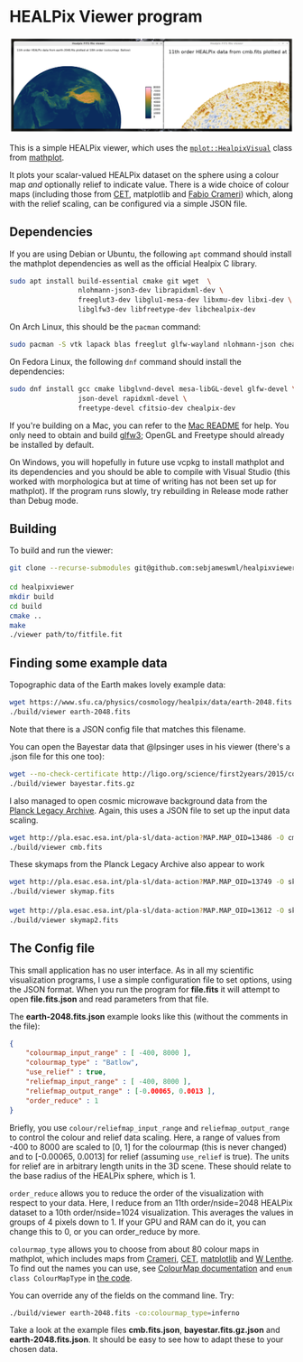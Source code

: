 # HEALPix Viewer program

![A view of Earth's topograpy and the cosmic microwave background radiation](https://github.com/sebjameswml/healpixviewer/blob/main/images/Earth_and_CMBR.png?raw=true)

This is a simple HEALPix viewer, which uses the [`mplot::HealpixVisual`](https://github.com/sebsjames/mathplot/blob/main/morph/HealpixVisual.h) class from [mathplot](https://github.com/sebsjames/mathplot).

It plots your scalar-valued HEALPix dataset on the sphere using a colour map *and* optionally relief to indicate value. There is a wide choice of colour maps (including those from [CET](https://colorcet.com), matplotlib and [Fabio Crameri](https://www.fabiocrameri.ch/colourmaps/)) which, along with the relief scaling, can be configured via a simple JSON file.

## Dependencies

If you are using Debian or Ubuntu, the following `apt` command should
install the mathplot dependencies as well as the official Healpix
C library.

```bash
sudo apt install build-essential cmake git wget  \
                 nlohmann-json3-dev librapidxml-dev \
                 freeglut3-dev libglu1-mesa-dev libxmu-dev libxi-dev \
                 libglfw3-dev libfreetype-dev libchealpix-dev
```

On Arch Linux, this should be the `pacman` command:
```bash
sudo pacman -S vtk lapack blas freeglut glfw-wayland nlohmann-json chealpix
```

On Fedora Linux, the following `dnf` command should install the dependencies:
```bash
sudo dnf install gcc cmake libglvnd-devel mesa-libGL-devel glfw-devel \
                 json-devel rapidxml-devel \
                 freetype-devel cfitsio-dev chealpix-dev
```

If you're building on a Mac, you can refer to the [Mac
README](https://github.com/sebsjames/mathplot/blob/main/README.build.mac.md#installation-dependencies-for-mac)
for help. You only need to obtain and build
[glfw3](https://github.com/sebsjames/mathplot/blob/main/README.build.mac.md#glfw3);
OpenGL and Freetype should already be installed by default.

On Windows, you will hopefully in future use vcpkg to install mathplot and its
dependencies and you should be able to compile with Visual Studio (this worked with morphologica but at time of writing has not been set up for mathplot). If
the program runs slowly, try rebuilding in Release mode rather than
Debug mode.

## Building

To build and run the viewer:

```bash
git clone --recurse-submodules git@github.com:sebjameswml/healpixviewer

cd healpixviewer
mkdir build
cd build
cmake ..
make
./viewer path/to/fitfile.fit
```

## Finding some example data

Topographic data of the Earth makes lovely example data:

```bash
wget https://www.sfu.ca/physics/cosmology/healpix/data/earth-2048.fits
./build/viewer earth-2048.fits
```
Note that there is a JSON config file that matches this filename.

You can open the Bayestar data that @lpsinger uses in his viewer (there's a .json file for this one too):

```bash
wget --no-check-certificate http://ligo.org/science/first2years/2015/compare/18951/bayestar.fits.gz
./build/viewer bayestar.fits.gz
```

I also managed to open cosmic microwave background data from the [Planck Legacy Archive](http://pla.esac.esa.int/pla/#home).
Again, this uses a JSON file to set up the input data scaling.

```bash
wget http://pla.esac.esa.int/pla-sl/data-action?MAP.MAP_OID=13486 -O cmb.fits
./build/viewer cmb.fits
```

These skymaps from the Planck Legacy Archive also appear to work
```bash
wget http://pla.esac.esa.int/pla-sl/data-action?MAP.MAP_OID=13749 -O skymap.fits
./build/viewer skymap.fits

wget http://pla.esac.esa.int/pla-sl/data-action?MAP.MAP_OID=13612 -O skymap2.fits
./build/viewer skymap2.fits
```

## The Config file

This small application has no user interface. As in all my scientific visualization programs, I use a simple configuration file to set options, using the JSON format.
When you run the program for **file.fits** it will attempt to open **file.fits.json** and read parameters from that file.

The **earth-2048.fits.json** example looks like this (without the comments in the file):

```json
{
    "colourmap_input_range" : [ -400, 8000 ],
    "colourmap_type" : "Batlow",
    "use_relief" : true,
    "reliefmap_input_range" : [ -400, 8000 ],
    "reliefmap_output_range" : [-0.00065, 0.0013 ],
    "order_reduce" : 1
}
```

Briefly, you use `colour/reliefmap_input_range` and `reliefmap_output_range` to control the colour and relief data scaling.
Here, a range of values from -400 to 8000 are scaled to [0, 1] for the colourmap (this is never changed) and to [-0.00065, 0.0013] for relief (assuming `use_relief` is true).
The units for relief are in arbitrary length units in the 3D scene.
These should relate to the base radius of the HEALPix sphere, which is 1.

`order_reduce` allows you to reduce the order of the visualization with respect to your data.
Here, I reduce from an 11th order/nside=2048 HEALPix dataset to a 10th order/nside=1024 visualization.
This averages the values in groups of 4 pixels down to 1.
If your GPU and RAM can do it, you can change this to 0, or you can order_reduce by more.

`colourmap_type` allows you to choose from about 80 colour maps in mathplot, which includes maps from [Crameri](https://www.fabiocrameri.ch/colourmaps/), [CET](https://colorcet.com/), [matplotlib](https://matplotlib.org/stable/users/explain/colors/colormaps.html) and [W Lenthe](https://github.com/wlenthe/UniformBicone).
To find out the names you can use, see [ColourMap documentation](https://sebsjames.github.io/mathoplot/ref/visual/colourmap) and `enum class ColourMapType` in [the code](https://github.com/sebsjames/mathplot/blob/main/morph/ColourMap.h#L17).

You can override any of the fields on the command line. Try:

```bash
./build/viewer earth-2048.fits -co:colourmap_type=inferno
```

Take a look at the example files **cmb.fits.json**, **bayestar.fits.gz.json** and **earth-2048.fits.json**. It should be easy to see how to adapt these to your chosen data.
